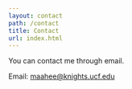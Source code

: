 ```yaml
---
layout: contact
path: /contact
title: Contact
url: index.html
---
```


You can contact me through email.

Email: maahee@knights.ucf.edu

